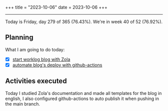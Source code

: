 +++
title = "2023-10-06"
date = 2023-10-06
+++

---

Today is Friday, day 279 of 365 (76.43%). We're in week 40 of 52 (76.92%). 

## Planning

What I am going to do today: 

- [x] [start worklog blog with Zola](https://github.com/OmnicodeSolutions/worklog-luisa/issues/1)
- [x] [automate blog's deploy with github-actions](https://github.com/OmnicodeSolutions/worklog-luisa/issues/1)

## Activities executed

Today I studied Zola's documentation and made all templates for the blog in english, I also configured github-actions to auto publish it when pushing in the main branch.